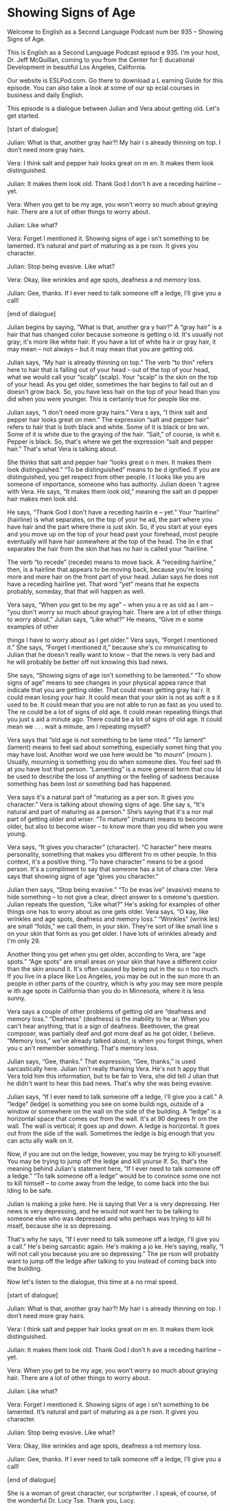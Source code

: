 # Showing Signs of Age

Welcome to English as a Second Language Podcast num ber 935 – Showing Signs of Age.

This is English as a Second Language Podcast episod e 935. I'm your host, Dr. Jeff McQuillan, coming to you from the Center for E ducational Development in beautiful Los Angeles, California.

Our website is ESLPod.com. Go there to download a L earning Guide for this episode. You can also take a look at some of our sp ecial courses in business and daily English.

This episode is a dialogue between Julian and Vera about getting old. Let's get started.

[start of dialogue]

Julian: What is that, another gray hair?! My hair i s already thinning on top. I don’t need more gray hairs.

Vera: I think salt and pepper hair looks great on m en. It makes them look distinguished.

Julian: It makes them look old. Thank God I don’t h ave a receding hairline – yet.

Vera: When you get to be my age, you won’t worry so  much about graying hair. There are a lot of other things to worry about.

Julian: Like what?

Vera: Forget I mentioned it. Showing signs of age i sn’t something to be lamented. It’s natural and part of maturing as a pe rson. It gives you character.

Julian: Stop being evasive. Like what?

Vera: Okay, like wrinkles and age spots, deafness a nd memory loss.

Julian: Gee, thanks. If I ever need to talk someone  off a ledge, I’ll give you a call!

[end of dialogue]

Julian begins by saying, “What is that, another gra y hair?” A “gray hair” is a hair that has changed color because someone is getting o ld. It's usually not gray; it's more like white hair. If you have a lot of white ha ir or gray hair, it may mean – not always – but it may mean that you are getting old.

Julian says, “My hair is already thinning on top.” The verb “to thin” refers here to hair that is falling out of your head – out of the top of your head, what we would call your “scalp” (scalp). Your “scalp” is the skin  on the top of your head. As you get older, sometimes the hair begins to fall out an d doesn't grow back. So, you have less hair on the top of your head than you did  when you were younger. This is certainly true for people like me.

Julian says, “I don't need more gray hairs.” Vera s ays, “I think salt and pepper hair looks great on men.” The expression “salt and pepper hair” refers to hair that is both black and white. Some of it is black or bro wn. Some of it is white due to the graying of the hair. “Salt,” of course, is whit e. Pepper is black. So, that's where we get the expression “salt and pepper hair.”  That's what Vera is talking about.

She thinks that salt and pepper hair “looks great o n men. It makes them look distinguished.” “To be distinguished” means to be d ignified. If you are distinguished, you get respect from other people. I t looks like you are someone of importance, someone who has authority. Julian doesn 't agree with Vera. He says, “It makes them look old,” meaning the salt an d pepper hair makes men look old.

He says, “Thank God I don't have a receding hairlin e – yet.” Your “hairline” (hairline) is what separates, on the top of your he ad, the part where you have hair and the part where there is just skin. So, if you start at your eyes and you move up on the top of your head past your forehead,  most people eventually will have hair somewhere at the top of the head. The lin e that separates the hair from the skin that has no hair is called your “hairline. ”

The verb “to recede” (recede) means to move back. A  “receding hairline,” then, is a hairline that appears to be moving back, because you're losing more and more hair on the front part of your head. Julian says he  does not have a receding hairline yet. That word “yet” means that he expects  probably, someday, that that will happen as well.

Vera says, “When you get to be my age” – when you a re as old as I am – “you don't worry so much about graying hair. There are a  lot of other things to worry about.” Julian says, “Like what?” He means, “Give m e some examples of other

things I have to worry about as I get older.” Vera says, “Forget I mentioned it.” She says, “Forget I mentioned it,” because she's co mmunicating to Julian that he doesn't really want to know – that the news is very  bad and he will probably be better off not knowing this bad news.

She says, “Showing signs of age isn't something to be lamented.” “To show signs of age” means to see changes in your physical appea rance that indicate that you are getting older. That could mean getting gray hai r. It could mean losing your hair. It could mean that your skin is not as soft a s it used to be. It could mean that you are not able to run as fast as you used to. The re could be a lot of signs of old age. It could mean repeating things that you just s aid a minute ago. There could be a lot of signs of old age. It could mean we . . . wait a minute, am I repeating myself?

Vera says that “old age is not something to be lame nted.” “To lament” (lament) means to feel sad about something, especially somet hing that you may have lost. Another word we use here would be “to mourn” (mourn ). Usually, mourning is something you do when someone dies. You feel sad th at you have lost that person. “Lamenting” is a more general term that cou ld be used to describe the loss of anything or the feeling of sadness because something has been lost or something bad has happened.

Vera says it's a natural part of “maturing as a per son. It gives you character.” Vera is talking about showing signs of age. She say s, “It's natural and part of maturing as a person.” She’s saying that it's a nor mal part of getting older and wiser. “To mature” (mature) means to become older, but also to become wiser – to know more than you did when you were young.

Vera says, “It gives you character” (character). “C haracter” here means personality, something that makes you different fro m other people. In this context, it's a positive thing. “To have character”  means to be a good person. It's a compliment to say that someone has a lot of chara cter. Vera says that showing signs of age “gives you character.”

Julian then says, “Stop being evasive.” “To be evas ive” (evasive) means to hide something – to not give a clear, direct answer to s omeone's question. Julian repeats the question, “Like what?” He's asking for examples of other things one has to worry about as one gets older. Vera says, “O kay, like wrinkles and age spots, deafness and memory loss.” “Wrinkles” (wrink les) are small “folds,” we call them, in your skin. They're sort of like small line s on your skin that form as you get older. I have lots of wrinkles already and I'm only 29.

Another thing you get when you get older, according  to Vera, are “age spots.” “Age spots” are small areas on your skin that have a different color than the skin around it. It's often caused by being out in the su n too much. If you live in a place like Los Angeles, you may be out in the sun more th an people in other parts of the country, which is why you may see more people w ith age spots in California than you do in Minnesota, where it is less sunny.

Vera says a couple of other problems of getting old  are “deafness and memory loss.” “Deafness” (deafness) is the inability to he ar. When you can't hear anything, that is a sign of deafness. Beethoven, the great composer, was partially deaf and got more deaf as he got older, I believe. “Memory loss,” we've already talked about, is when you forget things, when you c an't remember something. That's memory loss.

Julian says, “Gee, thanks.” That expression, “Gee, thanks,” is used sarcastically here. Julian isn't really thanking Vera. He's not h appy that Vera told him this information, but to be fair to Vera, she did tell J ulian that he didn't want to hear this bad news. That's why she was being evasive.

Julian says, “If I ever need to talk someone off a ledge, I'll give you a call.” A “ledge” (ledge) is something you see on some buildi ngs, outside of a window or somewhere on the wall on the side of the building. A “ledge” is a horizontal space that comes out from the wall. It's at 90 degrees fr om the wall. The wall is vertical; it goes up and down. A ledge is horizontal. It goes  out from the side of the wall. Sometimes the ledge is big enough that you can actu ally walk on it.

Now, if you are out on the ledge, however, you may be trying to kill yourself. You may be trying to jump off the ledge and kill yourse lf. So, that's the meaning behind Julian's statement here, “If I ever need to talk someone off a ledge.” “To talk someone off a ledge” would be to convince some one not to kill himself – to come away from the ledge, to come back into the bui lding to be safe.

Julian is making a joke here. He is saying that Ver a is very depressing. Her news is very depressing, and he would not want her to be  talking to someone else who was depressed and who perhaps was trying to kill hi mself, because she is so depressing.

That's why he says, “If I ever need to talk someone  off a ledge, I'll give you a call.” He's being sarcastic again. He's making a jo ke. He’s saying, really, “I will not call you because you are so depressing.” The pe rson will probably want to jump off the ledge after talking to you instead of coming back into the building.

Now let's listen to the dialogue, this time at a no rmal speed.

[start of dialogue]

Julian: What is that, another gray hair?! My hair i s already thinning on top. I don’t need more gray hairs.

Vera: I think salt and pepper hair looks great on m en. It makes them look distinguished.

Julian: It makes them look old. Thank God I don’t h ave a receding hairline – yet.

Vera: When you get to be my age, you won’t worry so  much about graying hair. There are a lot of other things to worry about.

Julian: Like what?

Vera: Forget I mentioned it. Showing signs of age i sn’t something to be lamented. It’s natural and part of maturing as a pe rson. It gives you character.

Julian: Stop being evasive. Like what?

Vera: Okay, like wrinkles and age spots, deafness a nd memory loss.

Julian: Gee, thanks. If I ever need to talk someone  off a ledge, I’ll give you a call!

[end of dialogue]

She is a woman of great character, our scriptwriter . I speak, of course, of the wonderful Dr. Lucy Tse. Thank you, Lucy.

